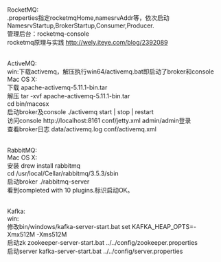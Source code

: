 <br>RocketMQ:<br>
.properties指定rocketmqHome,namesrvAddr等，依次启动NamesrvStartup,BrokerStartup,Consumer,Producer. <br>
管理后台：rocketmq-console <br>
rocketmq原理与实践 http://wely.iteye.com/blog/2392089<br>

<br>ActiveMQ:<br>
win:下载activemq，解压执行win64/activemq.bat即启动了broker和console<br>
Mac OS X:<br>
下载 apache-activemq-5.11.1-bin.tar<br>
解压 tar -xvf apache-activemq-5.11.1-bin.tar<br>
cd bin/macosx<br>
启动broker及console ./activemq start | stop | restart<br>
访问console http://localhost:8161 conf/jetty.xml admin/admin登录<br>
查看broker日志 data/activemq.log conf/activemq.xml<br>

<br>RabbitMQ:<br>
Mac OS X:<br>
安装 drew install rabbitmq<br>
cd /usr/local/Cellar/rabbitmq/3.5.3/sbin<br>
启动broker ./rabbitmq-server<br>
看到completed with 10 plugins.标识启动OK。<br>

<br>Kafka:<br>
win:<br>
修改bin/windows/kafka-server-start.bat set KAFKA_HEAP_OPTS=-Xmx512M -Xms512M<br>
启动zk zookeeper-server-start.bat ../../config/zookeeper.properties<br>
启动server kafka-server-start.bat ../../config/server.properties<br>
